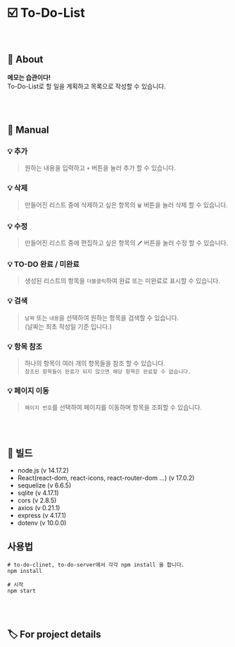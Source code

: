 # :ballot_box_with_check: To-Do-List

</br>

## 📌 About

**메모는 습관이다!**  
To-Do-List로 할 일을 계획하고 목록으로 작성할 수 있습니다.

</br></br>

## 📜 Manual

### 💡 추가

> 원하는 내용을 입력하고 `+` 버튼을 눌러 추가 할 수 있습니다.

### 💡 삭제

> 만들어진 리스트 중에 삭제하고 싶은 항목의 `🗑` 버튼을 눌러 삭제 할 수 있습니다.

### 💡 수정

> 만들어진 리스트 중에 편집하고 싶은 항목의 `🖊` 버튼을 눌러 수정 할 수 있습니다.

### 💡 TO-DO 완료 / 미완료

> 생성된 리스트의 항목을 `더블클릭`하여 완료 또는 미완료로 표시할 수 있습니다.

### 💡 검색

> `날짜` 또는 `내용`을 선택하여 원하는 항목을 검색할 수 있습니다.  
> (날짜는 최초 작성일 기준 입니다.)

### 💡 항목 참조

> 하나의 항목이 여러 개의 항목들을 참조 할 수 있습니다.  
> `참조된 항목들이 완료가 되지 않으면 해당 항목은 완료할 수 없습니다.`

### 💡 페이지 이동

> `페이지 번호`를 선택하여 페이지를 이동하며 항목을 조회할 수 있습니다.

</br></br>

## 🗼 빌드

- node.js (v 14.17.2)
- React(react-dom, react-icons, react-router-dom ...) (v 17.0.2)
- sequelize (v 6.6.5)
- sqlite (v 4.17.1)
- cors (v 2.8.5)
- axios (v 0.21.1)
- express (v 4.17.1)
- dotenv (v 10.0.0)

## 사용법

```
# to-do-clinet, to-do-server에서 각각 npm install 을 합니다.
npm install

# 시작
npm start
```

</br></br>

## 🏷️ For project details
